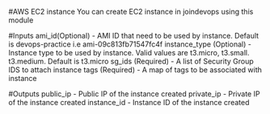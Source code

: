 #AWS EC2 instance
You can create EC2 instance in joindevops using this module

#Inputs
ami_id(Optional) - AMI ID that need to be used by instance. Default is devops-practice i.e ami-09c813fb71547fc4f
instance_type (Optional) - Instance type to be used by instance. Valid values are t3.micro, t3.small. t3.medium. Default is t3.micro
sg_ids (Required) - A list of Security Group IDS to attach instance
tags (Required) - A map of tags to be associated with instance

#Outputs
public_ip - Public IP of the instance created
private_ip - Private IP of the instance created
instance_id - Instance ID of the instance created
